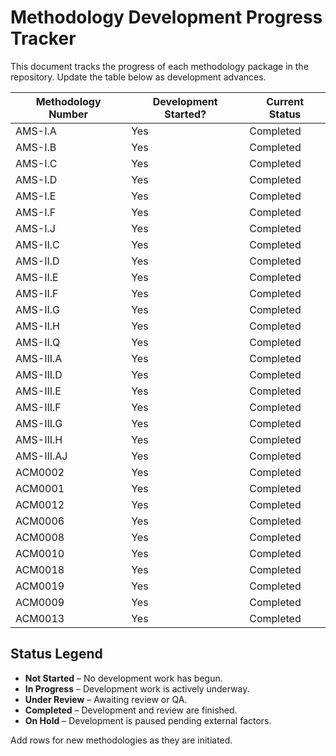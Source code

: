 # Methodology Development Progress Tracker

This document tracks the progress of each methodology package in the repository. Update the table below as development advances.

| Methodology Number | Development Started? | Current Status |
|--------------------|----------------------|----------------|
| AMS-I.A | Yes | Completed |
| AMS-I.B | Yes | Completed |
| AMS-I.C | Yes | Completed |
| AMS-I.D | Yes | Completed |
| AMS-I.E | Yes | Completed |
| AMS-I.F | Yes | Completed |
| AMS-I.J | Yes | Completed |
| AMS-II.C | Yes | Completed |
| AMS-II.D | Yes | Completed |
| AMS-II.E | Yes | Completed |
| AMS-II.F | Yes | Completed |
| AMS-II.G | Yes | Completed |
| AMS-II.H | Yes | Completed |
| AMS-II.Q | Yes | Completed |
| AMS-III.A | Yes | Completed |
| AMS-III.D | Yes | Completed |
| AMS-III.E | Yes | Completed |
| AMS-III.F | Yes | Completed |
| AMS-III.G | Yes | Completed |
| AMS-III.H | Yes | Completed |
| AMS-III.AJ | Yes | Completed |
| ACM0002 | Yes | Completed |
| ACM0001 | Yes | Completed |
| ACM0012 | Yes | Completed |
| ACM0006 | Yes | Completed |
| ACM0008 | Yes | Completed |
| ACM0010 | Yes | Completed |
| ACM0018 | Yes | Completed |
| ACM0019 | Yes | Completed |
| ACM0009 | Yes | Completed |
| ACM0013 | Yes | Completed |

## Status Legend
- **Not Started** – No development work has begun.
- **In Progress** – Development work is actively underway.
- **Under Review** – Awaiting review or QA.
- **Completed** – Development and review are finished.
- **On Hold** – Development is paused pending external factors.

Add rows for new methodologies as they are initiated.
